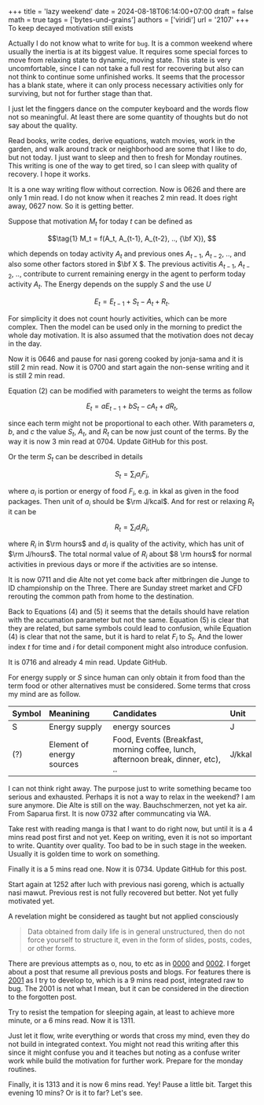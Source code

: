 +++
title = 'lazy weekend'
date = 2024-08-18T06:14:00+07:00
draft = false
math = true
tags = ['bytes-und-grains']
authors = ['viridi']
url = '2107'
+++
To keep decayed motivation still exists<!--more-->

Actually I do not know what to write for `bug`. It is a common weekend where usually the inertia is at its biggest value. It requires some special forces to move from relaxing state to dynamic, moving state. This state is very uncomfortable, since I can not take a full rest for recovering but also can not think to continue some unfinished works. It seems that the processor has a blank state, where it can only process necessary activities only for surviving, but not for further stage than that.

I just let the finggers dance on the computer keyboard and the words flow not so meaningful. At least there are some quantity of thoughts but do not say about the quality.

Read books, write codes, derive equations, watch movies, work in the garden, and walk around track or neighborhood are some that I like to do, but not today. I just want to sleep and then to fresh for Monday routines. This writing is one of the way to get tired, so I can sleep with quality of recovery. I hope it works.

It is a one way writing flow without correction. Now is 0626 and there are only 1 min read. I do not know when it reaches 2 min read. It does right away, 0627 now. So it is getting better.

Suppose that motivation $M_t$ for today $t$ can be defined as

$$\tag{1}
M_t = f(A_t, A_{t-1}, A_{t-2}, .., {\bf X}), 
$$

which depends on today activity $A_t$ and previous ones $A_{t-1}$, $A_{t-2}$, .., and also some other factors stored in $\bf X $. The previous activitis $A_{t-1}$, $A_{t-2}$, .., contribute to current remaining energy in the agent to perform today activity $A_t$. The Energy depends on the supply $S$ and the use $U$

$$\tag{2}
E_t = E_{t-1} + S_t - A_t + R_t.
$$

For simplicity it does not count hourly activities, which can be more complex. Then the model can be used only in the morning to predict the whole day motivation. It is also assumed that the motivation does not decay in the day.

Now it is 0646 and pause for nasi goreng cooked by jonja-sama and it is still 2 min read. Now it is 0700 and start again the non-sense writing and it is still 2 min read.

Equation (2) can be modified with parameters to weight the terms as follow

$$\tag{3}
E_t = a E_{t-1} + b S_t - c A_t + d R_t,
$$

since each term might not be proportional to each other. With parameters $a$, $b$, and $c$ the value $S_t$, $A_t$, and $R_t$ can be now just count of the terms. By the way it is now 3 min read at 0704. Update GitHub for this post.

Or the term $S_t$ can be described in details

$$\tag{4}
S_t = \sum_i a_i F_i,
$$

where $a_i$ is portion or energy of food $F_i$, e.g. in kkal as given in the food packages. Then unit of $a_i$ should be $\rm J/kcal$. And for rest or relaxing $R_t$ it can be

$$\tag{5}
R_t = \sum_i d_i R_i,
$$

where $R_i$ in $\rm hours$ and $d_i$ is quality of the activity, which has unit of $\rm J/hours$. The total normal value of $R_i$ about $8 \rm hours$ for normal activities in previous days or more if the activities are so intense.

It is now 0711 and die Alte not yet come back after mitbringen die Junge to ID championship on the Three. There are Sunday street market and CFD rerouting the common path from home to the destination.

Back to Equations (4) and (5) it seems that the details should have relation with the accumation parameter but not the same. Equation (5) is clear that they are related, but same symbols could lead to confusion, while Equation (4) is clear that not the same, but it is hard to relat $F_i$ to $S_t$. And the lower index $t$ for time and $i$ for detail component might also introduce confusion.

It is 0716 and already 4 min read. Update GitHub.

For energy supply or $S$ since human can only obtain it from food than the term food or other alternatives must be considered. Some terms that cross my mind are as follow.

Symbol | Meanining | Candidates | Unit
:- | :- | :- | :-
S | Energy supply | energy sources | J
(?) | Element of energy sources | Food, Events (Breakfast, morning coffee, lunch, afternoon break, dinner, etc), .. | J/kkal

I can not think right away. The purpose just to write something became too serious and exhausted. Perhaps it is not a way to relax in the weekend? I am sure anymore. Die Alte is still on the way. Bauchschmerzen, not yet ka air. From Saparua first. It is now 0732 after communcating via WA.

Take rest with reading manga is that I want to do right now, but until it is a 4 mins read post first and not yet. Keep on writing, even it is not so important to write. Quantity over quality. Too bad to be in such stage in the weeken. Usually it is golden time to work on something.

Finally it is a 5 mins read one. Now it is 0734. Update GitHub for this post.

Start again at 1252 after luch with previous nasi goreng, which is actually nasi mawut. Previous rest is not fully recovered but better. Not yet fully motivated yet.

A revelation might be considered as taught but not applied consciously

> Data obtained from daily life is in general unstructured, then do not force yourself to structure it, even in the form of slides, posts, codes, or other forms.

There are previous attempts as o, nou, to etc as in [0000](../0000) and [0002](../0002). I forget about a post that resume all previous posts and blogs. For features there is [2001](../2001) as I try to develop to, which is a 9 mins read post, integrated raw to bug. The 2001 is not what I mean, but it can be considered in the direction to the forgotten post.

Try to resist the tempation for sleeping again, at least to achieve more minute, or a 6 mins read. Now it is 1311.

Just let it flow, write everything or words that cross my mind, even they do not build in integrated context. You might not read this writing after this since it might confuse you and it teaches but noting as a confuse writer work while build the motivation for further work. Prepare for the monday routines.

Finally, it is 1313 and it is now 6 mins read. Yey! Pause a little bit. Target this evening 10 mins? Or is it to far? Let's see.
